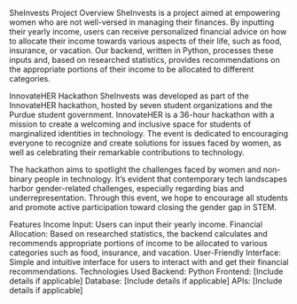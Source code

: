 SheInvests
Project Overview
SheInvests is a project aimed at empowering women who are not well-versed in managing their finances. By inputting their yearly income, users can receive personalized financial advice on how to allocate their income towards various aspects of their life, such as food, insurance, or vacation. Our backend, written in Python, processes these inputs and, based on researched statistics, provides recommendations on the appropriate portions of their income to be allocated to different categories.

InnovateHER Hackathon
SheInvests was developed as part of the InnovateHER hackathon, hosted by seven student organizations and the Purdue student government. InnovateHER is a 36-hour hackathon with a mission to create a welcoming and inclusive space for students of marginalized identities in technology. The event is dedicated to encouraging everyone to recognize and create solutions for issues faced by women, as well as celebrating their remarkable contributions to technology.

The hackathon aims to spotlight the challenges faced by women and non-binary people in technology. It’s evident that contemporary tech landscapes harbor gender-related challenges, especially regarding bias and underrepresentation. Through this event, we hope to encourage all students and promote active participation toward closing the gender gap in STEM.

Features
Income Input: Users can input their yearly income.
Financial Allocation: Based on researched statistics, the backend calculates and recommends appropriate portions of income to be allocated to various categories such as food, insurance, and vacation.
User-Friendly Interface: Simple and intuitive interface for users to interact with and get their financial recommendations.
Technologies Used
Backend: Python
Frontend: [Include details if applicable]
Database: [Include details if applicable]
APIs: [Include details if applicable]

